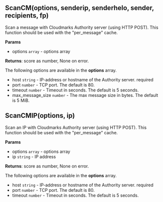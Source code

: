 ## ScanCM(options, senderip, senderhelo, sender, recipients, fp)
Scan a message with Cloudmarks Authority server (using HTTP POST). This function should be used with the "per_message" cache.

**Params**

- options `array` - options array

**Returns**: score as number, None on error.

The following options are available in the **options** array.

- host `string` - IP-address or hostname of the Authority server. required
- port `number` - TCP port. The default is 80.
- timeout `number` - Timeout in seconds. The default is 5 seconds.
- max_message_size `number` - The max message size in bytes. The default is 5 MiB.

## ScanCMIP(options, ip)
Scan an IP with Cloudmarks Authority server (using HTTP POST). This function should be used with the "per_message" cache.

**Params**

- options `array` - options array
- ip `string` - IP address

**Returns**: score as number, None on error.

The following options are available in the **options** array.

- host `string` - IP-address or hostname of the Authority server. required
- port `number` - TCP port. The default is 80.
- timeout `number` - Timeout in seconds. The default is 5 seconds.
